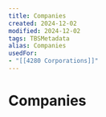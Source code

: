 ```yaml
---
title: Companies
created: 2024-12-02
modified: 2024-12-02
tags: TBSMetadata
alias: Companies
usedFor:
- "[[4280 Corporations]]"
---
```

# Companies
